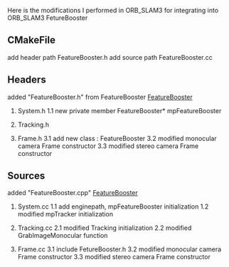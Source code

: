 Here is the modifications I performed in ORB_SLAM3 for integrating into ORB_SLAM3 FetureBooster

## CMakeFile
add header path FeatureBooster.h
add source path FeatureBooster.cc

## Headers
added "FeatureBooster.h" from FeatureBooster [FeatureBooster](https://github.com/SJTU-ViSYS/FeatureBooster)

1. System.h
   1.1 new private member FeatureBooster* mpFeatureBooster

2. Tracking.h

3. Frame.h
   3.1 add new class : FeatureBooster
   3.2 modified monocular camera Frame constructor
   3.3 modified stereo camera Frame constructor

## Sources
added "FeatureBooster.cpp" [FeatureBooster](https://github.com/SJTU-ViSYS/FeatureBooster)

1. System.cc
   1.1 add enginepath, mpFeatureBooster initialization
   1.2 modified mpTracker initialization

2. Tracking.cc
   2.1 modified Tracking initialization
   2.2 modified GrabImageMonocular function

4. Frame.cc
   3.1 include FetureBooster.h
   3.2 modified monocular camera Frame constructor
   3.3 modified stereo camera Frame constructor
